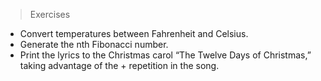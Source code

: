 > Exercises 

+ Convert temperatures between Fahrenheit and Celsius.
+ Generate the nth Fibonacci number.
+ Print the lyrics to the Christmas carol “The Twelve Days of Christmas,” taking advantage of the + repetition in the song.